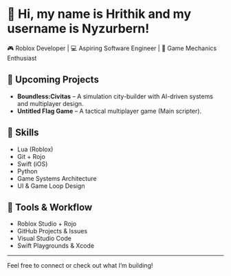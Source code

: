 # 👋 Hi, my name is Hrithik and my username is Nyzurbern!

🎮 Roblox Developer | 💻 Aspiring Software Engineer | 🧠 Game Mechanics Enthusiast

## 🚀 Upcoming Projects
- **Boundless:Civitas** – A simulation city-builder with AI-driven systems and multiplayer design.
- **Untitled Flag Game** – A tactical multiplayer game (Main scripter).

## 🔧 Skills
- Lua (Roblox)
- Git + Rojo
- Swift (iOS)
- Python
- Game Systems Architecture
- UI & Game Loop Design

## 🧩 Tools & Workflow
- Roblox Studio + Rojo
- GitHub Projects & Issues
- Visual Studio Code
- Swift Playgrounds & Xcode
---

Feel free to connect or check out what I’m building!
